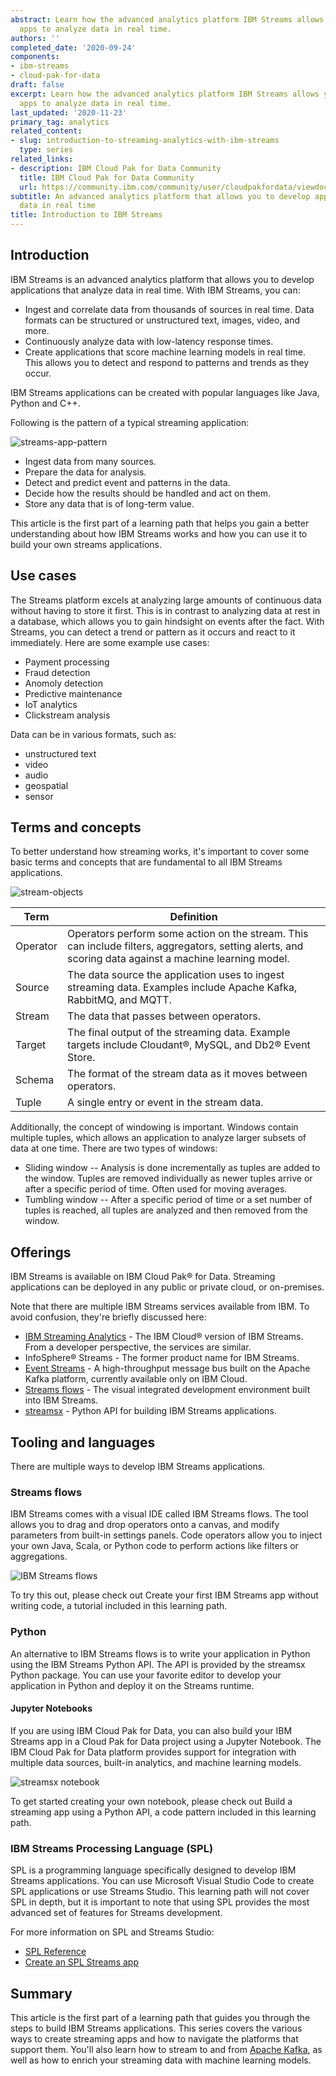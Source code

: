 ```yaml
---
abstract: Learn how the advanced analytics platform IBM Streams allows you to develop
  apps to analyze data in real time.
authors: ''
completed_date: '2020-09-24'
components:
- ibm-streams
- cloud-pak-for-data
draft: false
excerpt: Learn how the advanced analytics platform IBM Streams allows you to develop
  apps to analyze data in real time.
last_updated: '2020-11-23'
primary_tag: analytics
related_content:
- slug: introduction-to-streaming-analytics-with-ibm-streams
  type: series
related_links:
- description: IBM Cloud Pak for Data Community
  title: IBM Cloud Pak for Data Community
  url: https://community.ibm.com/community/user/cloudpakfordata/viewdocument/resources-for-streams-developers
subtitle: An advanced analytics platform that allows you to develop apps to analyze
  data in real time
title: Introduction to IBM Streams
---
```


## Introduction

IBM Streams is an advanced analytics platform that allows you to develop applications that analyze data in real time. With IBM Streams, you can:

* Ingest and correlate data from thousands of sources in real time. Data formats can be structured or unstructured text, images, video, and more.
* Continuously analyze data with low-latency response times.
* Create applications that score machine learning models in real time. This allows you to detect and respond to patterns and trends as they occur.

IBM Streams applications can be created with popular languages like Java, Python and C++.

Following is the pattern of a typical streaming application:

![streams-app-pattern](images/streams-app-pattern.png)

* Ingest data from many sources.
* Prepare the data for analysis.
* Detect and predict event and patterns in the data.
* Decide how the results should be handled and act on them.
* Store any data that is of long-term value.

This article is the first part of a learning path that helps you gain a better understanding about how IBM Streams works and how you can use it to build your own streams applications.

## Use cases

The Streams platform excels at analyzing large amounts of continuous data without having to store it first.  This is in contrast to analyzing data at rest in a database, which allows you to gain hindsight on events after the fact. With Streams, you can detect a trend or pattern as it occurs and react to it immediately. Here are some example use cases:

* Payment processing
* Fraud detection
* Anomoly detection
* Predictive maintenance
* IoT analytics
* Clickstream analysis

Data can be in various formats, such as:

* unstructured text
* video
* audio
* geospatial
* sensor

## Terms and concepts

To better understand how streaming works, it's important to cover some basic terms and concepts that are fundamental to all IBM Streams applications.

![stream-objects](images/stream-objects.png)

| Term | Definition |
| ---  |   ---      |
| Operator | Operators perform some action on the stream. This can include filters, aggregators, setting alerts, and scoring data against a machine learning model. |
| Source | The data source the application uses to ingest streaming data. Examples include Apache Kafka, RabbitMQ, and MQTT. |
| Stream | The data that passes between operators.  |
| Target | The final output of the streaming data. Example targets include Cloudant&reg;, MySQL, and Db2&reg; Event Store.  
| Schema | The format of the stream data as it moves between operators. |
| Tuple | A single entry or event in the stream data. |

Additionally, the concept of windowing is important. Windows contain multiple tuples, which allows an application to analyze larger subsets of data at one time. There are two types of windows:

* Sliding window -- Analysis is done incrementally as tuples are added to the window. Tuples are removed individually as newer tuples arrive or after a specific period of time.  Often used for moving averages.
* Tumbling window -- After a specific period of time or a set number of tuples is reached, all tuples are analyzed and then removed from the window.

## Offerings

IBM Streams is available on IBM Cloud Pak&reg; for Data. Streaming applications can be deployed in any public or private cloud, or on-premises.

Note that there are multiple IBM Streams services available from IBM. To avoid confusion, they're briefly discussed here:

* [IBM Streaming Analytics](https://cloud.ibm.com/catalog/services/streaming-analytics?cm_sp=ibmdev-_-developer-articles-_-cloudreg) - The IBM Cloud&reg; version of IBM Streams. From a developer perspective, the services are similar.
* InfoSphere&reg; Streams - The former product name for IBM Streams.
* [Event Streams](https://cloud.ibm.com/catalog/services/event-streams?cm_sp=ibmdev-_-developer-articles-_-cloudreg) - A high-throughput message bus built on the Apache Kafka platform, currently available only on IBM Cloud.
* [Streams flows](https://developer.ibm.com/streamsdev/docs/category/streams-flows/) - The visual integrated development environment built into IBM Streams.
* [streamsx](https://pypi.org/project/streamsx/) - Python API for building IBM Streams applications.

## Tooling and languages

There are multiple ways to develop IBM Streams applications.

### Streams flows

IBM Streams comes with a visual IDE called IBM Streams flows. The tool allows you to drag and drop operators onto a canvas, and modify parameters from built-in settings panels. Code operators allow you to inject your own Java, Scala, or Python code to perform actions like filters or aggregations.

![IBM Streams flows](images/streams-flows.png)

To try this out, please check out Create your first IBM Streams app without writing code, a tutorial included in this learning path.

### Python

An alternative to IBM Streams flows is to write your application in Python using the IBM Streams Python API. The API is provided by the streamsx Python package. You can use your favorite editor to develop your application in Python and deploy it on the Streams runtime.

#### Jupyter Notebooks

If you are using IBM Cloud Pak for Data, you can also build your IBM Streams app in a Cloud Pak for Data project using a Jupyter Notebook. The IBM Cloud Pak for Data platform provides support for integration with multiple data sources, built-in analytics, and machine learning models.

![streamsx notebook](images/streamsx-notebook.png)

To get started creating your own notebook, please check out Build a streaming app using a Python API, a code pattern included in this learning path.

### IBM Streams Processing Language (SPL)

SPL is a programming language specifically designed to develop IBM Streams applications. You can use Microsoft Visual Studio Code to create SPL applications or use Streams Studio. This learning path will not cover SPL in depth, but it is important to note that using SPL provides the most advanced set of features for Streams development.

For more information on SPL and Streams Studio:

* [SPL Reference](https://www.ibm.com/support/knowledgecenter/en/SSCRJU_5.3/com.ibm.streams.splangref.doc/doc/spl-container.html)
* [Create an SPL Streams app](https://github.com/IBMStreams/streamsx.documentation/blob/gh-pages/docs/spl/quick-start/qs-0.markdown)

## Summary

This article is the first part of a learning path that guides you through the steps to build IBM Streams applications. This series covers the various ways to create streaming apps and how to navigate the platforms that support them. You'll also learn how to stream to and from [Apache Kafka](https://kafka.apache.org), as well as how to enrich your streaming data with machine learning models.